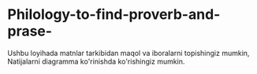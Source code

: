 # Philology-to-find-proverb-and-prase-
Ushbu loyihada matnlar tarkibidan maqol va iboralarni topishingiz mumkin, Natijalarni diagramma ko'rinishda ko'rishingiz mumkin.
